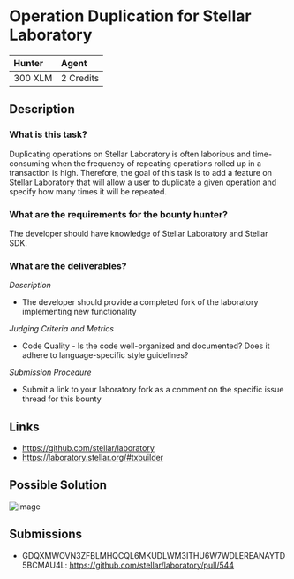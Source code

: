 
# Operation Duplication for Stellar Laboratory

| Hunter | Agent
| :- | :-
| 300 XLM | 2 Credits

## Description

### What is this task?

Duplicating operations on Stellar Laboratory is often laborious and time-consuming when the frequency of repeating operations rolled up in a transaction is high. 
Therefore, the goal of this task is to add a feature on Stellar Laboratory that will allow a user to duplicate a given operation and specify how many times it will be repeated.

### What are the requirements for the bounty hunter?

The developer should have knowledge of Stellar Laboratory and Stellar SDK.

### What are the deliverables?

*Description* <br>
  * The developer should provide a completed fork of the laboratory implementing new functionality

*Judging Criteria and Metrics* <br>
  * Code Quality - Is the code well-organized and documented? Does it adhere to language-specific style guidelines?
  
*Submission Procedure* <br>
  * Submit a link to your laboratory fork as a comment on the specific issue thread for this bounty

## Links

- https://github.com/stellar/laboratory
- https://laboratory.stellar.org/#txbuilder

## Possible Solution

![image](https://user-images.githubusercontent.com/73634107/126083722-86a89a1a-93f3-4efb-bb7a-3bd90ec53b5f.png)


## Submissions
- GDQXMWOVN3ZFBLMHQCQL6MKUDLWM3ITHU6W7WDLEREANAYTD5BCMAU4L: https://github.com/stellar/laboratory/pull/544
